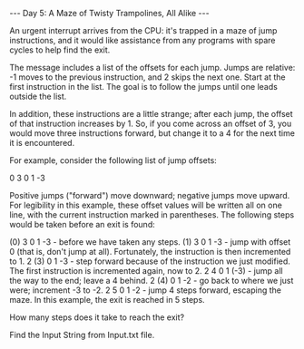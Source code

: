 --- Day 5: A Maze of Twisty Trampolines, All Alike ---

An urgent interrupt arrives from the CPU: it's trapped in a maze of jump instructions, and it would like assistance from any programs with spare cycles to help find the exit.

The message includes a list of the offsets for each jump. Jumps are relative: -1 moves to the previous instruction, and 2 skips the next one. Start at the first instruction in the list. The goal is to follow the jumps until one leads outside the list.

In addition, these instructions are a little strange; after each jump, the offset of that instruction increases by 1. So, if you come across an offset of 3, you would move three instructions forward, but change it to a 4 for the next time it is encountered.

For example, consider the following list of jump offsets:

0
3
0
1
-3

Positive jumps ("forward") move downward; negative jumps move upward. For legibility in this example, these offset values will be written all on one line, with the current instruction marked in parentheses. The following steps would be taken before an exit is found:

(0) 3  0  1  -3  - before we have taken any steps.
(1) 3  0  1  -3  - jump with offset 0 (that is, don't jump at all). Fortunately, the instruction is then incremented to 1.
 2 (3) 0  1  -3  - step forward because of the instruction we just modified. The first instruction is incremented again, now to 2.
 2  4  0  1 (-3) - jump all the way to the end; leave a 4 behind.
 2 (4) 0  1  -2  - go back to where we just were; increment -3 to -2.
 2  5  0  1  -2  - jump 4 steps forward, escaping the maze.
In this example, the exit is reached in 5 steps.

How many steps does it take to reach the exit?

Find the Input String from Input.txt file.
